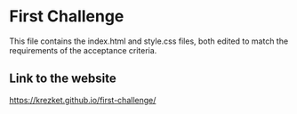 # First Challenge

This file contains the index.html and style.css files, both edited to match the requirements of the acceptance criteria.

## Link to the website
https://krezket.github.io/first-challenge/